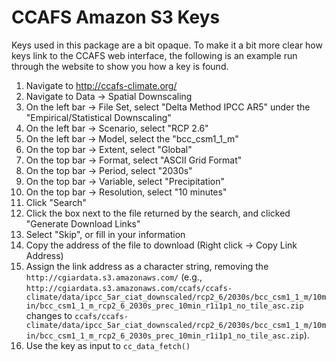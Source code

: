 <!--
%\VignetteEngine{knitr::knitr}
%\VignetteIndexEntry{CCAFS Amazon S3 Keys}
%\VignetteEncoding{UTF-8}
-->



CCAFS Amazon S3 Keys
====================

Keys used in this package are a bit opaque. To make it a bit more clear how
keys link to the CCAFS web interface, the following is an example run through 
the website to show you how a key is found. 

1. Navigate to <http://ccafs-climate.org/>
2. Navigate to Data -> Spatial Downscaling
3. On the left bar -> File Set, select "Delta Method IPCC AR5" under the 
"Empirical/Statistical Downscaling"
4. On the left bar -> Scenario, select "RCP 2.6"
5. On the left bar -> Model, select the "bcc_csm1_1_m"
6. On the top bar -> Extent, select "Global"
7. On the top bar -> Format, select "ASCII Grid Format"
8. On the top bar -> Period, select "2030s"
9. On the top bar -> Variable, select "Precipitation"
10. On the top bar -> Resolution, select "10 minutes"
11. Click "Search"
12. Click the box next to the file returned by the search, and clicked "Generate Download Links"
13. Select "Skip", or fill in your information
14. Copy the address of the file to download (Right click -> Copy Link Address)
15. Assign the link address as a character string, removing the `http://cgiardata.s3.amazonaws.com/` (e.g., `http://cgiardata.s3.amazonaws.com/ccafs/ccafs-climate/data/ipcc_5ar_ciat_downscaled/rcp2_6/2030s/bcc_csm1_1_m/10min/bcc_csm1_1_m_rcp2_6_2030s_prec_10min_r1i1p1_no_tile_asc.zip` changes to `ccafs/ccafs-climate/data/ipcc_5ar_ciat_downscaled/rcp2_6/2030s/bcc_csm1_1_m/10min/bcc_csm1_1_m_rcp2_6_2030s_prec_10min_r1i1p1_no_tile_asc.zip`). 
16. Use the key as input to `cc_data_fetch()`
